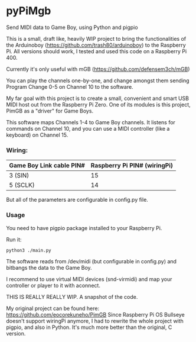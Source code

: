 # pyPiMgb
 Send MIDI data to Game Boy, using Python and pigpio

This is a small, draft like, heavily WIP project to bring the functionalities of the Arduinoboy (https://github.com/trash80/arduinoboy) to the Raspberry Pi.
All versions should work, I tested and used this code on a Raspberry Pi 400.

Currently it's only useful with mGB (https://github.com/defensem3ch/mGB)

You can play the channels one-by-one, and change amongst them sending Program Change 0-5 on Channel 10 to the software.

My far goal with this project is to create a small, convenient and smart USB MIDI host out from the Raspberry Pi Zero. One of its modules is this project, PimGB as a "driver" for Game Boys.

This software maps Channels 1-4 to Game Boy channels. It listens for commands on Channel 10, and you can use a MIDI controller (like a keyboard) on Channel 15.

### Wiring:
|Game Boy Link cable PIN#|Raspberry Pi PIN# (wiringPi)  |
|--|--|
| 3 (SIN) | 15 |
| 5 (SCLK) | 14 |
But all of the parameters are configurable in config.py file.

### Usage
You need to have pigpio package installed to your Raspberry Pi.

Run it:

    python3 ./main.py

The software reads from /dev/midi (but configurable in config.py) and bitbangs the data to the Game Boy.

I recommend to use virtual MIDI devices (snd-virmidi) and map your controller or player to it with aconnect.

THIS IS REALLY REALLY WIP.
A snapshot of the code.

My original project can be found here: https://github.com/eocorekuneho/PimGB
Since Raspberry Pi OS Bullseye doesn't support wiringPi anymore, I had to rewrite the whole project with pigpio, and also in Python.
It's much more better than the original, C version.
